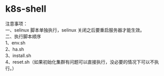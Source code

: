 # k8s-shell
注意事项：    
一、selinux 脚本单独执行，selinux 关闭之后要重启服务器才能生效。    
二、执行脚本顺序    
1、env.sh  
2、ha.sh  
3、install.sh  
4、reset.sh（如果初始化集群有问题可以直接执行，没必要的情况下可以不执行。）     
